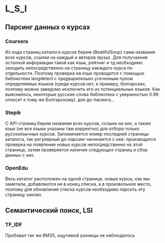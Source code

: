 # L_S_I
## Парсинг данных о курсах
### Coursera
Из кода страниц каталога курсов берем (BeatifulSoup) сами названия всех курсов, ссылки на каждый и авторов (вузы). Для получаения осталной информации такой как язык, рейтниг и тд необходимо заходить непосредственно на страницу какждого курса по отдельности. Поэтому проверка на язык проводится с помощью библиотеки langdetect с предварительно усеченным пулом определяемых языков (среди курсов нет, к примеру, болгарских, поэтому можно заведомо исключить его из потенциальных языков. Как выяснилось, некоторые русские слова библиотека с увернностью 0.99 относит к тому же Болгарскому). 
для до-пасинга...
### Stepik
С API-страниц берем названия всех курсов, сслыки на них, а также язык (не все языки указаны там корректно) для отбора только русскоязычных курсов. Запоминается номер последней страницы каталога, так регулярный до-парсинг начинается с нее: производится проверка на появление новых курсов непосредственно на этой странице, затем проверяется наличие следующих страниц и сбор данных с них.
### OpenEdu
Весь каталог расположен на одной странице, новые курсы, как мы заметили, добавляются не в конец списка, а в произвольное место, поэтому для обновления списка курсов необходимо парсить эту страницу заново.
## Семантический поиск, LSI
### TF_IDF
Пробовал так же BM25, ощутимой разницы не наблюдалось
